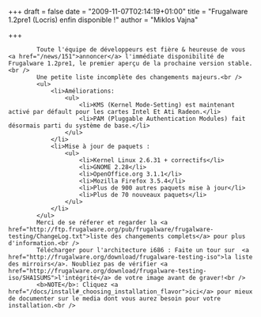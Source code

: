 
+++
draft = false
date = "2009-11-07T02:14:19+01:00"
title = "Frugalware 1.2pre1 (Locris) enfin disponible !"
author = "Miklos Vajna"

+++

            Toute l'équipe de développeurs est fière & heureuse de vous  <a href="/news/151">annoncer</a> l'immédiate disponibilité de Frugalware 1.2pre1, le premier aperçu de la prochaine version stable.<br />
            Une petite liste incomplète des changements majeurs.<br />
            <ul>
                <li>Améliorations:
                    <ul>
                        <li>KMS (Kernel Mode-Setting) est maintenant activé par défault pour les cartes Intel Et Ati Radeon.</li>
                        <li>PAM (Pluggable Authentication Modules) fait désormais parti du système de base.</li>
                    </ul>
                </li>
                <li>Mise à jour de paquets :
                    <ul>
                        <li>Kernel Linux 2.6.31 + correctifs</li>
                        <li>GNOME 2.28</li>
                        <li>OpenOffice.org 3.1.1</li>
                        <li>Mozilla Firefox 3.5.4</li>
                        <li>Plus de 900 autres paquets mise à jour</li>
                        <li>Plus de 70 nouveaux paquets</li>
                    </ul>
                </li>
            </ul>
            Merci de se réferer et regarder la <a href="http://ftp.frugalware.org/pub/frugalware/frugalware-testing/ChangeLog.txt">liste des changements complets</a> pour plus d'information.<br />
            Télécharger pour l'architecture i686 : Faite un tour sur  <a href="http://frugalware.org/download/frugalware-testing-iso">la liste des mirroirs</a>. Noubliez pas de vérifier <a href="http://frugalware.org/download/frugalware-testing-iso/SHA1SUMS">l'intégrité</a> de votre image avant de graver!<br />
            <b>NOTE</b>: Cliquez <a href="/docs/install#_choosing_installation_flavor">ici</a> pour mieux de documenter sur le media dont vous aurez besoin pour votre installation.<br />
            
        